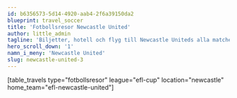 ```yaml
---
id: b6356573-5d14-4920-aab4-2f6a39150da2
blueprint: travel_soccer
title: 'Fotbollsresor Newcastle United'
author: little_admin
tagline: 'Biljetter, hotell och flyg till Newcastle Uniteds alla matcher i EFL Cup'
hero_scroll_down: '1'
namn_i_meny: 'Newcastle United'
slug: newcastle-united-3
---
```

<p>[table_travels type="fotbollsresor" league="efl-cup" location="newcastle" home_team="efl-newcastle-united"]</p>
